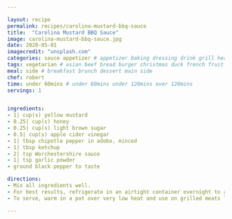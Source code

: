```yaml
---

layout: recipe
permalink: recipes/carolina-mustard-bbq-sauce 
title:  "Carolina Mustard BBQ Sauce"
image: carolina-mustard-bbq-sauce.jpg 
date: 2020-05-01
imagecredit: "unsplash.com" 
categories: sauce appetizer # appetizer baking dressing drink grill healthyish marinade oven pickling quick raw salad sandwich sauce snack soup
tags: vegetarian # asian beef bread burger christmas duck french fruit indian italian mexican nuts pasta pork poultry rice seafood thanksgiving vegetarian
meal: side # breakfast brunch dessert main side
chef: robert 
time: under 60mins # under 60mins under 120mins over 120mins
servings: 1 


ingredients:
- 1| cup(s) yellow mustard
- 0.25| cup(s) honey
- 0.25| cup(s) light brown sugar
- 0.5| cup(s) apple cider vinegar
- 1| tbsp chipotle pepper in adobo, minced
- 1| tbsp ketchup
- 2| tsp Worchestershire sauce
- 1| tsp garlic powder
- ground black pepper to taste

directions:
- Mix all ingredients well.
- For best results, refrigerate in an airtight container overnight to allow the flavors to develop.
- To serve, warm in a pot over very low heat and use on grilled meats like pulled pork or chicken.

--- 
```


